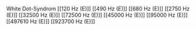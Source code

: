 White Dot-Syndrom
[[120 Hz (E)]]
[[490 Hz (E)]]
[[680 Hz (E)]]
[[2750 Hz (E)]]
[[32500 Hz (E)]]
[[72500 Hz (E)]]
[[45000 Hz (E)]]
[[95000 Hz (E)]]
[[497610 Hz (E)]]
[[923700 Hz (E)]]